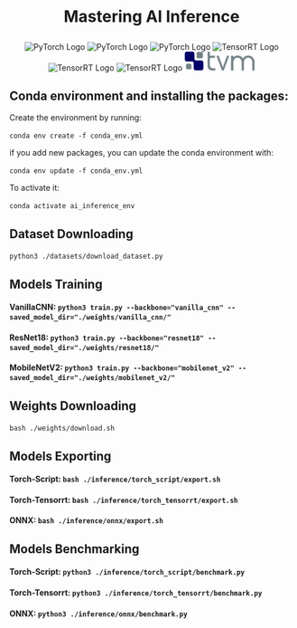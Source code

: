 # <p align="center">Mastering AI Inference</p>
<p align="center">
  <img src="https://community.intel.com/t5/image/serverpage/image-id/23222i737060699A80CB3E/image-size/large?v=v2&px=999" alt="PyTorch Logo" width="125">
  <img src="https://www.edureka.co/blog/wp-content/uploads/2017/06/hadoop-logo-1.png" alt="PyTorch Logo" width="106">
  <img src="https://d2mk45aasx86xg.cloudfront.net/Top_Python_libraries_for_Machine_Learning_29078075a6.webp" alt="PyTorch Logo" width="108">
  <img src="https://developer-blogs.nvidia.com/wp-content/uploads/2020/04/tensorrt-logo.png" alt="TensorRT Logo" width="79">
  <img src="https://developer.nvidia.com/sites/default/files/akamai/onnx.png" alt="TensorRT Logo" width="98">
  <img src="https://neousys-web-bucket.s3.us-west-1.amazonaws.com/img/market/intel-openvivo-toolkit-300.gif" alt="TensorRT Logo" width="126">
  <img src="https://raw.githubusercontent.com/apache/tvm-site/main/images/logo/tvm-logo-small.png" alt="TensorRT Logo" width="125">
</p>

## Conda environment and installing the packages:
Create the environment by running:

```conda env create -f conda_env.yml```

if you add new packages, you can update the conda environment with:

```conda env update -f conda_env.yml```

To activate it:

```conda activate ai_inference_env```

## Dataset Downloading
```python3 ./datasets/download_dataset.py```

## Models Training
#### VanillaCNN: ```python3 train.py --backbone="vanilla_cnn" --saved_model_dir="./weights/vanilla_cnn/"```
#### ResNet18: ```python3 train.py --backbone="resnet18" --saved_model_dir="./weights/resnet18/"```
#### MobileNetV2: ```python3 train.py --backbone="mobilenet_v2" --saved_model_dir="./weights/mobilenet_v2/"```

## Weights Downloading
```bash ./weights/download.sh```

## Models Exporting
#### Torch-Script: ```bash ./inference/torch_script/export.sh```
#### Torch-Tensorrt: ```bash ./inference/torch_tensorrt/export.sh```
#### ONNX: ```bash ./inference/onnx/export.sh```

## Models Benchmarking
#### Torch-Script: ```python3 ./inference/torch_script/benchmark.py```
#### Torch-Tensorrt: ```python3 ./inference/torch_tensorrt/benchmark.py```
#### ONNX: ```python3 ./inference/onnx/benchmark.py```
